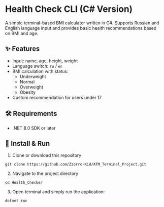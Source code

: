 # Health Check CLI (C# Version)

A simple terminal-based BMI calculator written in C#. Supports Russian and English language input and provides basic health recommendations based on BMI and age.


## ✨ Features

- Input: name, age, height, weight
- Language switch: `ru` / `en`
- BMI calculation with status:
  - Underweight
  - Normal
  - Overweight
  - Obesity
- Custom recommendation for users under 17


## 🛠 Requirements

- .NET 8.0 SDK or later


## 🚀 Install & Run

  1. Clone or download this repository

    git clone https://github.com/Zzorro-Kid/ATM_Terminal_Project.git
    
  2. Navigate to the project directory

    cd Health_Checker
    
  3. Open terminal and simply run the application:

    dotnet run
